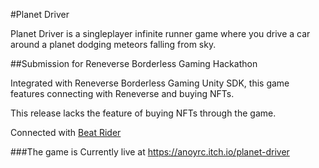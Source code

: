 #Planet Driver

Planet Driver is a singleplayer infinite runner game where you drive a car around a planet dodging meteors falling from sky.

##Submission for Reneverse Borderless Gaming Hackathon

Integrated with Reneverse Borderless Gaming Unity SDK, this game features connecting with Reneverse and buying NFTs.

This release lacks the feature of buying NFTs through the game.

Connected with [Beat Rider](https://anoyrc.itch.io/beat-rider)

###The game is Currently live at https://anoyrc.itch.io/planet-driver

